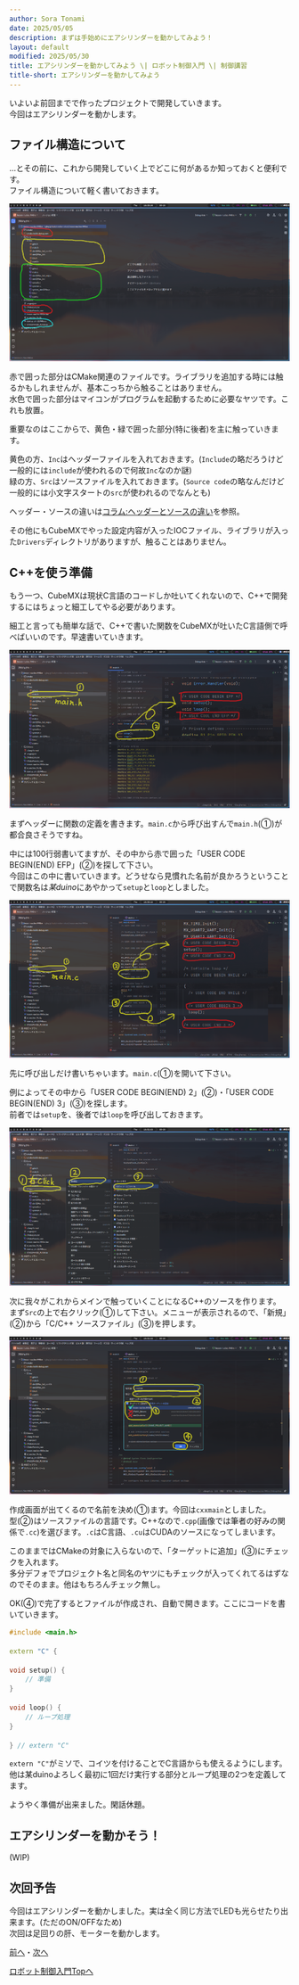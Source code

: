 ```yaml
---
author: Sora Tonami
date: 2025/05/05
description: まずは手始めにエアシリンダーを動かしてみよう！
layout: default
modified: 2025/05/30
title: エアシリンダーを動かしてみよう \| ロボット制御入門 \| 制御講習
title-short: エアシリンダーを動かしてみよう
---
```


いよいよ前回までで作ったプロジェクトで開発していきます。\
今回はエアシリンダーを動かします。

## ファイル構造について

...とその前に、これから開発していく上でどこに何があるか知っておくと便利です。\
ファイル構造について軽く書いておきます。

![ファイル構造]

赤で囲った部分はCMake関連のファイルです。ライブラリを追加する時には触るかもしれませんが、基本こっちから触ることはありません。\
水色で囲った部分はマイコンがプログラムを起動するために必要なヤツです。これも放置。

重要なのはここからで、黄色・緑で囲った部分(特に後者)を主に触っていきます。

黄色の方、`Inc`はヘッダーファイルを入れておきます。(`Include`の略だろうけど一般的には`include`が使われるので何故`Inc`なのか謎)\
緑の方、`Src`はソースファイルを入れておきます。(`Source code`の略なんだけど一般的には小文字スタートの`src`が使われるのでなんとも)

ヘッダー・ソースの違いは[コラム:ヘッダーとソースの違い]を参照。

その他にもCubeMXでやった設定内容が入ったIOCファイル、ライブラリが入った`Drivers`ディレクトリがありますが、触ることはありません。

## C++を使う準備

もう一つ、CubeMXは現状C言語のコードしか吐いてくれないので、C++で開発するにはちょっと細工してやる必要があります。

細工と言っても簡単な話で、C++で書いた関数をCubeMXが吐いたC言語側で呼べばいいのです。早速書いていきます。

![main.hに関数プロトタイプを追加]

まずヘッダーに関数の定義を書きます。`main.c`から呼び出すんで`main.h`(①)が都合良さそうですね。

中には100行弱書いてますが、その中から赤で囲った「USER CODE BEGIN(END) EFP」(②)を探して下さい。\
今回はこの中に書いていきます。どうせなら見慣れた名前が良かろうということで関数名は*某duino*にあやかって`setup`と`loop`としました。

![main.cに関数呼び出しを追加]

先に呼び出しだけ書いちゃいます。`main.c`(①)を開いて下さい。

例によってその中から「USER CODE BEGIN(END) 2」(②)・「USER CODE BEGIN(END) 3」(③)を探します。\
前者では`setup`を、後者では`loop`を呼び出しておきます。

![ソースファイル作成画面を開く]

次に我々がこれからメインで触っていくことになるC++のソースを作ります。\
まず`Src`の上で右クリック(①)して下さい。メニューが表示されるので、「新規」(②)から「C/C++ ソースファイル」(③)を押します。

![C++ソースファイルを作成]

作成画面が出てくるので名前を決め(①)ます。今回は`cxxmain`としました。\
型(②)はソースファイルの言語です。C++なので`.cpp`(画像では筆者の好みの関係で`.cc`)を選びます。`.c`はC言語、`.cu`はCUDAのソースになってしまいます。

このままではCMakeの対象に入らないので、「ターゲットに追加」(③)にチェックを入れます。\
多分デフォでプロジェクト名と同名のヤツにもチェックが入ってくれてるはずなのでそのまま。他はもちろんチェック無し。

OK(④)で完了するとファイルが作成され、自動で開きます。ここにコードを書いていきます。

```cpp
#include <main.h>

extern "C" {

void setup() {
    // 準備
}

void loop() {
    // ループ処理
}

} // extern "C"
```

`extern "C"`がミソで、コイツを付けることでC言語からも使えるようにします。\
他は某duinoよろしく最初に1回だけ実行する部分とループ処理の2つを定義してます。

ようやく準備が出来ました。閑話休題。

## エアシリンダーを動かそう！

(WIP)

## 次回予告

今回はエアシリンダーを動かしました。実は全く同じ方法でLEDも光らせたり出来ます。(ただのON/OFFなため)\
次回は足回りの肝、モーターを動かします。

[前へ](4)・[次へ](6)

[ロボット制御入門Topへ](..#%E3%83%AD%E3%83%9C%E3%83%83%E3%83%88%E5%88%B6%E5%BE%A1%E5%85%A5%E9%96%80)

[c++ソースファイルを作成]: /assets/lessons/program/cpp-from-c-4.png
[main.cに関数呼び出しを追加]: /assets/lessons/program/cpp-from-c-2.png
[main.hに関数プロトタイプを追加]: /assets/lessons/program/cpp-from-c-1.png
[コラム:ヘッダーとソースの違い]: column-difference-headers-and-sources
[ソースファイル作成画面を開く]: /assets/lessons/program/cpp-from-c-3.png
[ファイル構造]: /assets/lessons/program/file-structure.png
